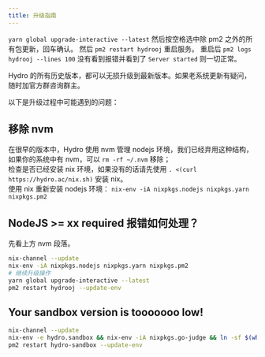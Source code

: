 ```yaml
---
title: 升级指南
---
```


`yarn global upgrade-interactive --latest` 然后按空格选中除 pm2 之外的所有包更新，回车确认。
然后 `pm2 restart hydrooj` 重启服务。
重启后 `pm2 logs hydrooj --lines 100` 没有看到报错并看到了 `Server started` 则一切正常。

Hydro 的所有历史版本，都可以无损升级到最新版本。如果老系统更新有疑问，随时加官方群咨询群主。

以下是升级过程中可能遇到的问题：

## 移除 nvm

在很早的版本中，Hydro 使用 nvm 管理 nodejs 环境，我们已经弃用这种结构，如果你的系统中有 nvm，可以 `rm -rf ~/.nvm` 移除；  
检查是否已经安装 nix 环境，如果没有的话请先使用 `. <(curl https://hydro.ac/nix.sh)` 安装 nix。  
使用 nix 重新安装 nodejs 环境： `nix-env -iA nixpkgs.nodejs nixpkgs.yarn nixpkgs.pm2`

## NodeJS >= xx required 报错如何处理？

先看上方 nvm 段落。

```bash
nix-channel --update
nix-env -iA nixpkgs.nodejs nixpkgs.yarn nixpkgs.pm2
# 继续升级操作
yarn global upgrade-interactive --latest
pm2 restart hydrooj --update-env
```

## Your sandbox version is tooooooo low!

```bash
nix-channel --update
nix-env -e hydro.sandbox && nix-env -iA nixpkgs.go-judge && ln -sf $(which go-judge) /usr/bin/hydro-sandbox
pm2 restart hydro-sandbox --update-env
```
